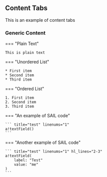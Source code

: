 ## Content Tabs 

This is an example of content tabs 

### Generic Content

=== "Plain Text"

    This is plain text 

=== "Unordered List"

    * First item
    * Second item 
    * Third item

=== "Ordered List"

    1. First item 
    2. Second item 
    3. Third item 

=== "An example of SAIL code"

    ``` title="test" linenums="1" 
    a!textField()
    ```

=== "Another example of SAIL code"

    ``` title="test" linenums="1" hl_lines="2-3"
    a!textField(
        label: "Test"
        value: "me"
    )
    ```